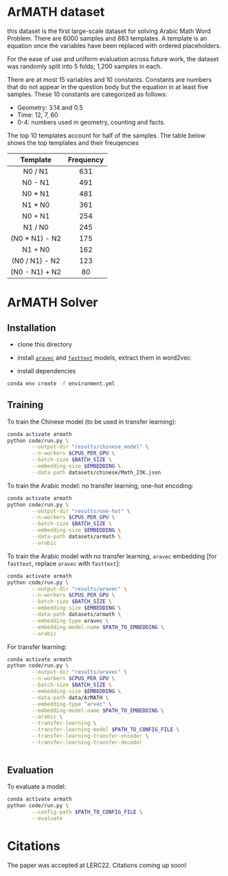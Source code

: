 # ArMATH dataset

this dataset is the first large-scale dataset for solving Arabic Math Word Problem. There are 6000 samples and 883 templates. A template is an equation once the variables have been replaced with ordered placeholders. 

For the ease of use and uniform evaluation across future work, the dataset was randomly split into 5 folds; 1,200 samples in each. 

There are at most 15 variables and 10 constants. Constants are numbers that do not appear in the question body but the equation in at least five samples. These 10 constants are categorized as follows:

* Geometry: 3.14 and 0.5 
* Time: 12, 7, 60
* 0-4: numbers used in geometry, counting and facts.

The top 10 templates account for half of the samples. The table below shows the top templates and their freuqencies

| **Template** | **Frequency** |
| :---: | :---: |
| N0 / N1 | 631 |
| N0 - N1 | 491 |
| N0 * N1 | 481 |
| N1 * N0 | 361 |
| N0 + N1 | 254 |
| N1 / N0 | 245 |
| (N0 * N1) - N2 | 175 |
| N1 + N0 | 162 |
| (N0 / N1) - N2 | 123 |
| (N0 - N1) + N2 | 80 |

# ArMATH Solver

## Installation

* clone this directory
* install [`aravec`](https://github.com/bakrianoo/aravec#download) and [`fasttext`](https://fasttext.cc/docs/en/crawl-vectors.html#models) models, extract them in word2vec

* install dependencies

```bash
conda env create -f environment.yml
```



## Training

To train the Chinese model (to be used in transfer learning):

```bash
conda activate armath
python code/run.py \
		--output-dir "results/chinese_model" \
    	--n-workers $CPUS_PER_GPU \
        --batch-size $BATCH_SIZE \
        --embedding-size $EMBEDDING \
        --data-path datasets/chinese/Math_23K.json
```

To train the Arabic model: no transfer learning, one-hot encoding:

```bash
conda activate armath
python code/run.py \
		--output-dir "results/one-hot" \
    	--n-workers $CPUS_PER_GPU \
        --batch-size $BATCH_SIZE \
        --embedding-size $EMBEDDING \
        --data-path datasets/armath \
        --arabic
```

To train the Arabic model with no transfer learning, `aravec` embedding [for `fasttext`, replace `aravec` with `fasttext`]:

```bash
conda activate armath
python code/run.py \
		--output-dir "results/aravec" \
    	--n-workers $CPUS_PER_GPU \
        --batch-size $BATCH_SIZE \
        --embedding-size $EMBEDDING \
        --data-path datasets/armath \
        --embedding-type aravec \
        --embedding-model-name $PATH_TO_EMBEDDING \
        --arabic
```

For transfer learning:

```bash
conda activate armath
python code/run.py \
		--output-dir "results/aravec" \
    	--n-workers $CPUS_PER_GPU \
        --batch-size $BATCH_SIZE \
        --embedding-size $EMBEDDING \
        --data-path data/ArMATH \
        --embedding-type "arvec" \
        --embedding-model-name $PATH_TO_EMBEDDING \
        --arabic \
        --transfer-learning \
        --transfer-learning-model $PATH_TO_CONFIG_FILE \
        --transfer-learning-transfer-encoder \
        --transfer-learning-transfer-decoder
        
```



## Evaluation

To evaluate a model:

```bash
conda activate armath
python code/run.py \
        --config-path $PATH_TO_CONFIG_FILE \
        --evaluate
```



# Citations

The paper was accepted at LERC22. Citations coming up soon!
